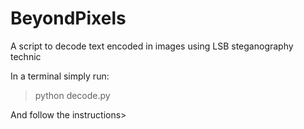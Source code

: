 # BeyondPixels
A script to decode text encoded in images using LSB steganography technic

In a terminal simply run:
> python decode.py

And follow the instructions>